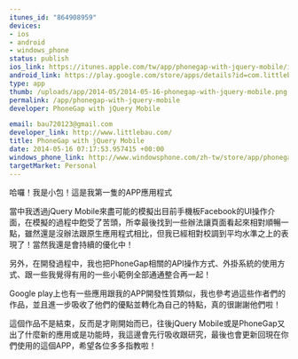 ```yaml
--- 
itunes_id: "864908959"
devices: 
- ios
- android
- windows_phone
status: publish
ios_link: https://itunes.apple.com/tw/app/phonegap-with-jquery-mobile/id864908959?l=zh&mt=8
android_link: https://play.google.com/store/apps/details?id=com.littlebau.phonegap
type: app
thumb: /uploads/app/2014-05/2014-05-16-phonegap-with-jquery-mobile.png
permalink: /app/phonegap-with-jquery-mobile
developer: PhoneGap with jQuery Mobile

email: bau720123@gmail.com
developer_link: http://www.littlebau.com/
title: PhoneGap with jQuery Mobile
date: 2014-05-16 07:17:53.957415 +00:00
windows_phone_link: http://www.windowsphone.com/zh-tw/store/app/phonegap-with-jquery-mobile/ab7bc038-ee4c-44f2-bbff-613a61fc9493
targetMarket: Personal
---
```


哈囉！我是小包！這是我第一隻的APP應用程式

當中我透過jQuery Mobile來盡可能的模擬出目前手機板Facebook的UI操作介面，在模擬的過程中飽受了苦頭，所幸最後找到一些辦法讓頁面看起來相對順暢一點，雖然還是沒辦法跟原生應用程式相比，但我已經相對校調到平均水準之上的表現了！當然我還是會持續的優化中！

另外，在開發過程中，我也把PhoneGap相關的API操作方式、外掛系統的使用方式、跟一些我覺得有用的一些小範例全部通通整合再一起！

Google play上也有一些應用跟我的APP開發性質類似，我也參考過這些作者們的作品，並且進一步吸收了他們的優點並轉化為自己的特點，真的很謝謝他們啦！

這個作品不是結束，反而是才剛開始而已，往後jQuery Mobile或是PhoneGap又出了什麼新的應用或是功能時，我這邊會先行吸收跟研究，最後也會更新回現在你們使用的這個APP，希望各位多多指教啦！
